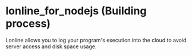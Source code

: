 # lonline_for_nodejs (Building process)
Lonline allows you to log your program's execution into the cloud to avoid server access and disk space usage.
